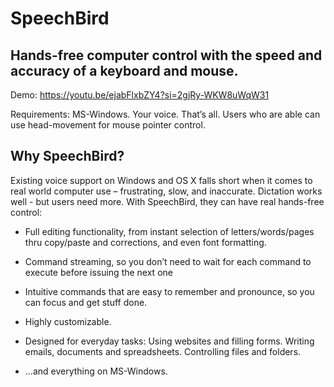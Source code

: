 # SpeechBird

## Hands-free computer control with the speed and accuracy of a keyboard and mouse.

Demo:
https://youtu.be/ejabFlxbZY4?si=2gjRy-WKW8uWqW31

Requirements: MS-Windows. Your voice. That’s all.
Users who are able can use head-movement for mouse pointer control. 

## Why SpeechBird?
Existing voice support on Windows and OS X falls short when it comes to real world computer use – frustrating, slow, and inaccurate. Dictation works well - but users need more. With SpeechBird, they can have real hands-free control:
* Full editing functionality, from instant selection of letters/words/pages thru copy/paste and corrections, and even font formatting. 

* Command streaming, so you don’t need to wait for each command to execute before issuing the next one

* Intuitive commands that are easy to remember and pronounce, so you can focus and get stuff done. 

* Highly customizable. 

* Designed for everyday tasks: Using websites and filling forms. Writing emails, documents and spreadsheets. Controlling files and folders.

* …and everything on MS-Windows. 